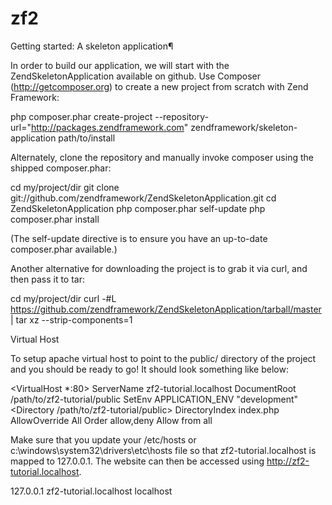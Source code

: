 zf2
====

Getting started: A skeleton application¶

In order to build our application, we will start with the ZendSkeletonApplication available on github. Use Composer (http://getcomposer.org) to create a new project from scratch with Zend Framework:

php composer.phar create-project --repository-url="http://packages.zendframework.com" zendframework/skeleton-application path/to/install


Alternately, clone the repository and manually invoke composer using the shipped composer.phar:

cd my/project/dir
git clone git://github.com/zendframework/ZendSkeletonApplication.git
cd ZendSkeletonApplication
php composer.phar self-update
php composer.phar install

(The self-update directive is to ensure you have an up-to-date composer.phar available.)

Another alternative for downloading the project is to grab it via curl, and then pass it to tar:

cd my/project/dir
curl -#L https://github.com/zendframework/ZendSkeletonApplication/tarball/master | tar xz --strip-components=1



Virtual Host

To setup apache virtual host to point to the public/ directory of the project and you should be ready to go! It should look something like below:

<VirtualHost *:80>
    ServerName zf2-tutorial.localhost
    DocumentRoot /path/to/zf2-tutorial/public
    SetEnv APPLICATION_ENV "development"
    <Directory /path/to/zf2-tutorial/public>
        DirectoryIndex index.php
        AllowOverride All
        Order allow,deny
        Allow from all
    </Directory>
</VirtualHost>

Make sure that you update your /etc/hosts or c:\windows\system32\drivers\etc\hosts file so that zf2-tutorial.localhost is mapped to 127.0.0.1. The website can then be accessed using http://zf2-tutorial.localhost.

127.0.0.1               zf2-tutorial.localhost localhost




